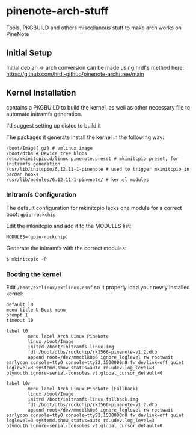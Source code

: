 # pinenote-arch-stuff
Tools, PKGBUILD and others miscellanous stuff to make arch works on PineNote

## Initial Setup
Initial debian -> arch conversion can be made using hrdl's method here:
https://github.com/hrdl-github/pinenote-arch/tree/main

## Kernel Installation
[](/linux-pinenote) contains a PKGBUILD to build the kernel, as well as other necessary file
to automate initramfs generation.

I'd suggest setting up distcc to build it

The packages it generate install the kernel in the following way:
```
/boot/Image{,gz} # vmlinux image
/boot/dtbs # Device tree blobs
/etc/mkinitcpio.d/linux-pinenote.preset # mkinitcpio preset, for initramfs generation
/usr/lib/initcpio/6.12.11-1-pinenote # used to trigger mkinitcpio in pacman hooks
/usr/lib/modules/6.12.11-1-pinenote/ # kernel modules
```

### Initramfs Configuration
The default configuration for mkinitcpio lacks one module for a correct boot: `gpio-rockchip`

Edit the mkinitcpio and add it to the MODULES list:
```
MODULES=(gpio-rockchip)
```

Generate the initramfs with the correct modules:
```
$ mkinitcpio -P
```

### Booting the kernel
Edit `/boot/extlinux/extlinux.conf` so it properly load your newly installed kernel:

```
default l0
menu title U-Boot menu
prompt 1
timeout 10

label l0
        menu label Arch Linux PineNote
        linux /boot/Image
        initrd /boot/initramfs-linux.img
        fdt /boot/dtbs/rockchip/rk3566-pinenote-v1.2.dtb
        append root=/dev/mmcblk0p6 ignore_loglevel rw rootwait earlycon console=tty0 console=ttyS2,1500000n8 fw_devlink=off quiet loglevel=3 systemd.show_status=auto rd.udev.log_level=3 plymouth.ignore-serial-consoles vt.global_cursor_default=0

label l0r
        menu label Arch Linux PineNote (Fallback)
        linux /boot/Image
        initrd /boot/initramfs-linux-fallback.img
        fdt /boot/dtbs/rockchip/rk3566-pinenote-v1.2.dtb
        append root=/dev/mmcblk0p6 ignore_loglevel rw rootwait earlycon console=tty0 console=ttyS2,1500000n8 fw_devlink=off quiet loglevel=3 systemd.show_status=auto rd.udev.log_level=3 plymouth.ignore-serial-consoles vt.global_cursor_default=0
```
